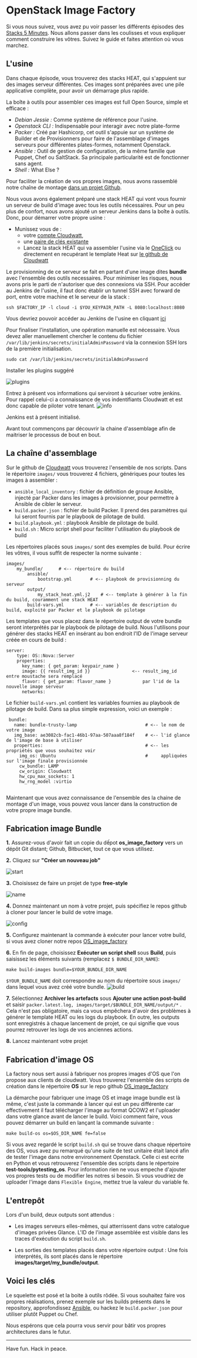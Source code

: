# OpenStack Image Factory

Si vous nous suivez, vous avez pu voir passer les différents épisodes des [Stacks 5
Minutes](http://dev.cloudwatt.com/fr/recherche.html?q=5+minutes+stacks&submit=submit). Nous allons passer dans
les coulisses et vous expliquer comment construire les vôtres. Suivez le guide et faites attention où vous marchez.

## L'usine

Dans chaque épisode, vous trouverez des stacks HEAT, qui s'appuient sur des images serveur différentes. Ces images
sont préparées avec une pile applicative complète, pour avoir un démarrage plus rapide.

La boîte à outils pour assembler ces images est full Open Source, simple et efficace :

* *Debian Jessie :* Comme système de référence pour l'usine.
* *Openstack CLI :* Indispensable pour interagir avec notre plate-forme
* *Packer :* Créé par Hashicorp, cet outil s'appuie sur un système de Builder et de Provisionners pour faire de l'assemblage
d'images serveurs pour différentes plates-formes, notamment Openstack.
* *Ansible :* Outil de gestion de configuration, de la même famille que Puppet, Chef ou SaltStack. Sa principale
particularité est de fonctionner sans agent.
* *Shell :* What Else ?


Pour faciliter la création de vos propres images, nous avons rassemblé notre chaîne de montage
[dans un projet Github](https://github.com/cloudwatt/os_image_factory). 

Nous vous avons également préparé une stack HEAT qui vont vous fournir un serveur de build d'image avec tous les outils nécessaires. Pour un peu
plus de confort, nous avons ajouté un serveur Jenkins dans la boîte à outils. Donc, pour démarrer votre propre usine :

* Munissez vous de :
    * votre [compte Cloudwatt](https://www.cloudwatt.com/cockpit/#/create-contact), 
    * une [paire de clés existante](https://console.cloudwatt.com/project/access_and_security/?tab=access_security_tabs__keypairs_tab)
    * Lancez la stack HEAT qui va assembler l'usine via le [OneClick](https://www.cloudwatt.com/fr/applications/) ou directement en recupérant le template Heat sur [le github de Cloudwatt](https://github.com/cloudwatt/os_image_factory/tree/master/setup) 

Le provisionning de ce serveur se fait en partant d'une image dites **bundle** avec l'ensemble des outils necessaires. Pour minimiser les risques, nous avons pris le parti de n'autoriser que des connexions via SSH. Pour accéder au Jenkins de l'usine, il faut donc établir
un tunnel SSH avec forward de port, entre votre machine et le serveur de la stack :

```
ssh $FACTORY_IP -l cloud -i $YOU_KEYPAIR_PATH -L 8080:localhost:8080
```

Vous devriez pouvoir accéder au Jenkins de l'usine en cliquant [ici](http://localhost:8080)

Pour finaliser l'installation, une opération manuelle est nécessaire. Vous devez aller manuellement chercher le contenu du fichier  ```/var/lib/jenkins/secrets/initialAdminPassword``` via la connexion SSH lors de la première initialisation.

```
sudo cat /var/lib/jenkins/secrets/initialAdminPassword
```

Installer les plugins suggéré
 
 ![plugins](statics/plugins.png)
 
Entrez à présent vos informations qui serviront à sécuriser votre jenkins. Pour rappel celui-ci a connaissance de vos indentifiants Cloudwatt et est donc capable de piloter votre tenant.
 ![info](statics/infos.png)
 
Jenkins est à présent initialisé.
  
Avant tout commençons par découvrir la chaine d'assemblage afin de maitriser le processus de bout en bout.
   
## La chaîne d'assemblage
 
Sur le github de [Cloudwatt](https://github.com/cloudwatt/os_image_factory) vous trouverez l'ensemble de nos scripts. 
Dans le répertoire ```images/``` vous trouverez 4 fichiers, génériques pour toutes les images à assembler :
 
 * ```ansible_local_inventory``` : fichier de définition de groupe Ansible, injecté par Packer dans les images à
 provisionner, pour permettre à Ansible de cibler le serveur.
 * ```build.packer.json``` : fichier de build Packer. Il prend des paramètres qui lui seront fournis par le playbook
 de pilotage de build.
 * ```build.playbook.yml``` : playbook Ansible de pilotage de build.
 * ```build.sh``` : Micro script shell pour faciliter l'utilisation du playbook de build
 
Les répertoires placés sous ```images/``` sont des exemples de build. Pour écrire les vôtres, il vous suffit de respecter la norme suivante :
 
 ```
 images/
     my_bundle/      # <-- répertoire du build
         ansible/
             bootstrap.yml       # <-- playbook de provisionning du serveur
         output/
             my_stack_heat.yml.j2    # <-- template à générer à la fin du build, couramment une stack HEAT
         build-vars.yml          # <-- variables de description du build, exploité par Packer et le playbook de pilotage
 ```
 
Les templates que vous placez dans le répertoire output de votre bundle seront interprétés par le playbook de pilotage
de build. Nous l'utilisons pour générer des stacks HEAT en insérant au bon endroit l'ID de l'image serveur créée en cours de build :
 
 ```
 server:
     type: OS::Nova::Server
     properties:
       key_name: { get_param: keypair_name }
       image: {{ result_img_id }}                <-- result_img_id entre moustache sera remplacé
       flavor: { get_param: flavor_name }            par l'id de la nouvelle image serveur
       networks:
 ```
 
Le fichier ```build-vars.yml``` contient les variables fournies au playbook de pilotage de build. Dans sa
plus simple expression, voici un exemple :
 
```
 bundle:
   name: bundle-trusty-lamp                          # <-- le nom de votre image
   img_base: ae3082cb-fac1-46b1-97aa-507aaa8f184f    # <-- l'id glance de l'image de base à utiliser
   properties:                                       # <-- les propriétés que vous souhaitez voir
     img_os: Ubuntu                                  #     appliquées sur l'image finale provisionnée
     cw_bundle: LAMP
     cw_origin: Cloudwatt
     hw_cpu_max_sockets: 1
     hw_rng_model :virtio     
 
``` 
 
Maintenant que vous avez connaissance de l'ensemble des la chaine de montage d'un image, vous pouvez vous lancer dans la construction de votre propre image bundle.
 
## Fabrication image Bundle
**1.** Assurez-vous d'avoir fait un copie du dếpot **os_image_factory** vers un dépôt Git distant; Github, Bitbucket, tout ce que vous utilisez.

**2.** Cliquez sur **"Créer un nouveau job"**
 
 ![start](statics/start.png)
 
**3.** Choisissez de faire un projet de type **free-style**
 
 ![name](statics/name.png)
 
**4.** Donnez maintenant un nom à votre projet, puis spécifiez le repos github à cloner pour lancer le build de votre image.
 
 ![config](statics/conf.png)
 
**5.** Configurez maintenant la commande à exécuter pour lancer votre build, si vous avez cloner notre repos [OS_image_factory](https://github.com/cloudwatt/os_image_factory.git)

**6.** En fin de page, choisissez **Exécuter un script shell** sous **Build**, puis saisissez les éléments suivants (remplacez `$ BUNDLE_DIR_NAME`):
 
```
make build-images bundle=$YOUR_BUNDLE_DIR_NAME
```
```$YOUR_BUNDLE_NAME``` doit correspondre au nom du répertoire sous ```images/``` dans lequel vous avez créé votre
 bundle.
 ![build](statics/build.png)
  
**7.** Sélectionnez **Archiver les artefacts** sous **Ajouter une action post-build** et saisir ```packer.latest.log, images/target/$BUNDLE_DIR_NAME/output/*``` . Cela n'est pas obligatoire, mais ca vous empêchera d'avoir des problèmes à générer le template HEAT ou les logs du playbook. En outre, les outputs sont enregistrés à chaque lancement de projet, ce qui signifie que vous pourrez retrouver les logs de vos anciennes actions.

**8.**  Lancez maintenant votre projet
 
## Fabrication d'image OS  
 
La factory nous sert aussi à fabriquer nos propres images d'OS que l'on propose aux clients de cloudwatt.
Vous trouverez l'ensemble des scripts de création dans le répertoire **OS** sur le repo github [OS_image_factory](https://github.com/cloudwatt/os_image_factory.git)
 
La démarche pour fabriquer une image OS et image image bundle est là même, c'est juste la commande à lancer qui est un peu différente car effectivement il faut télécharger l'image au format QCOW2 et l'uploader dans votre glance avant de lancer le build. 
Voici comment faire, vous pouvez démarrer un build en lançant la commande suivante :
 
```
make build-os os=$OS_DIR_NAME fe=false

```

Si vous avez regardé le script ```build.sh``` qui se trouve dans chaque répertoire des OS, vous avez pu remarqué qu'une suite de test unitaire était lancé afin de tester l'image dans notre environnement Openstack.
Celle ci est ecrite en Python et vous retrouverez l'ensemble des scripts dans le répertoire **test-tools/pytesting_os**.
Pour information rien ne vous empeche d'ajouter vos propres tests ou de modifier les notres si besoin.
Si vous voudriez de uploader l'image dans  ```Flexible Engine```, mettez true la valeur du variable fe.


## L'entrepôt

Lors d'un build, deux outputs sont attendus :

* Les images serveurs elles-mêmes, qui atterrissent dans votre catalogue d'images privées Glance. L'ID de l'image
assemblée est visible dans les traces d'exécution du script ```build.sh```.

* Les sorties des templates placés dans votre répertoire output : Une fois interprétés, ils sont placés dans le
répertoire **images/target/my_bundle/output**.

## Voici les clés

Le squelette est posé et la boite à outils rôdée. Si vous souhaitez faire vos propres réalisations, prenez exemple
sur les builds présents dans le repository, approfondissez [Ansible](http://docs.ansible.com/ansible/index.html), ou hackez
le ```build.packer.json``` pour utiliser plutôt Puppet ou Chef.

Nous espérons que cela pourra vous servir pour bâtir vos propres architectures dans le futur.

-------
Have fun. Hack in peace.